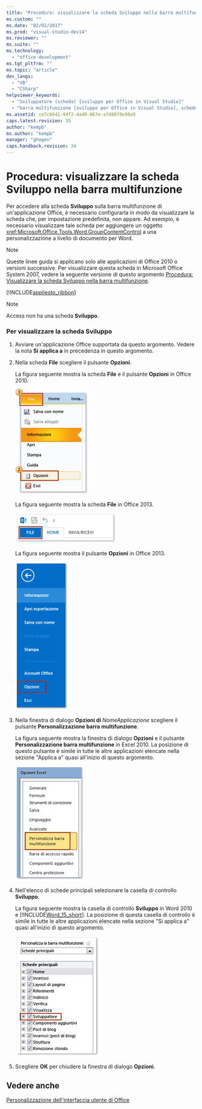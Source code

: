 ```yaml
---
title: "Procedura: visualizzare la scheda Sviluppo nella barra multifunzione | Microsoft Docs"
ms.custom: ""
ms.date: "02/02/2017"
ms.prod: "visual-studio-dev14"
ms.reviewer: ""
ms.suite: ""
ms.technology: 
  - "office-development"
ms.tgt_pltfrm: ""
ms.topic: "article"
dev_langs: 
  - "VB"
  - "CSharp"
helpviewer_keywords: 
  - "Sviluppatore (scheda) [sviluppo per Office in Visual Studio]"
  - "barra multifunzione [sviluppo per Office in Visual Studio], schede"
ms.assetid: ce7cb641-44f2-4a40-867e-a7d88f8e98a9
caps.latest.revision: 35
author: "kempb"
ms.author: "kempb"
manager: "ghogen"
caps.handback.revision: 34
---
```

# Procedura: visualizzare la scheda Sviluppo nella barra multifunzione
  Per accedere alla scheda **Sviluppo** sulla barra multifunzione di un'applicazione Office, è necessario configurarla in modo da visualizzare la scheda che, per impostazione predefinita, non appare.  Ad esempio, è necessario visualizzare tale scheda per aggiungere un oggetto <xref:Microsoft.Office.Tools.Word.GroupContentControl> a una personalizzazione a livello di documento per Word.  
  
> [!NOTE]  
>  Queste linee guida si applicano solo alle applicazioni di Office 2010 o versioni successive.  Per visualizzare questa scheda in Microsoft Office System 2007, vedere la seguente versione di questo argomento [Procedura: Visualizzare la scheda Sviluppo nella barra multifunzione](http://msdn.microsoft.com/library/bb608625(v=vs.90).aspx).  
  
 [!INCLUDE[appliesto_ribbon](../vsto/includes/appliesto-ribbon-md.md)]  
  
> [!NOTE]  
>  Access non ha una scheda **Sviluppo**.  
  
### Per visualizzare la scheda Sviluppo  
  
1.  Avviare un'applicazione Office supportata da questo argomento.  Vedere la nota  **Si applica a** in precedenza in questo argomento.  
  
2.  Nella scheda **File** scegliere il pulsante **Opzioni**.  
  
     La figura seguente mostra la scheda **File** e il pulsante **Opzioni** in Office 2010.  
  
     ![Scelta di file, opzioni di Outlook 2010](../vsto/media/vsto-office-file-tab.png "Scelta di file, opzioni di Outlook 2010")  
  
     La figura seguente mostra la scheda **File** in Office 2013.  
  
     ![Scheda File in Outlook 2013](../vsto/media/vsto-office2013-filetab.png "Scheda File in Outlook 2013")  
  
     La figura seguente mostra il pulsante **Opzioni** in Office 2013.  
  
     ![Pulsante Opzioni di Outlook 2013 Preview](../vsto/media/vsto-office2013-optionsbutton.png "Pulsante Opzioni di Outlook 2013 Preview")  
  
3.  Nella finestra di dialogo **Opzioni di** *NomeApplicazione* scegliere il pulsante **Personalizzazione barra multifunzione**.  
  
     La figura seguente mostra la finestra di dialogo **Opzioni** e il pulsante **Personalizzazione barra multifunzione** in Excel 2010.  La posizione di questo pulsante è simile in tutte le altre applicazioni elencate nella sezione "Applica a" quasi all'inizio di questo argomento.  
  
     ![Pulsante Personalizzazione barra multifunzione](../vsto/media/vsto-office2010-customizeribbonbutton.png "Pulsante Personalizzazione barra multifunzione")  
  
4.  Nell'elenco di schede principali selezionare la casella di controllo **Sviluppo**.  
  
     La figura seguente mostra la casella di controllo **Sviluppo** in Word 2010 e [!INCLUDE[Word_15_short](../vsto/includes/word-15-short-md.md)].  La posizione di questa casella di controllo è simile in tutte le altre applicazioni elencate nella sezione "Si applica a" quasi all'inizio di questo argomento.  
  
     ![Casella di controllo Sviluppatore nella finestra di dialogo Opzioni di Word](../vsto/media/vsto-office2010-developercheckbox.png "Casella di controllo Sviluppatore nella finestra di dialogo Opzioni di Word")  
  
5.  Scegliere **OK** per chiudere la finestra di dialogo **Opzioni**.  
  
## Vedere anche  
 [Personalizzazione dell'interfaccia utente di Office](../vsto/office-ui-customization.md)  
  
  